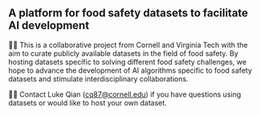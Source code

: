 ## A platform for food safety datasets to facilitate AI development

🙋‍♀️ This is a collaborative project from Cornell and Virginia Tech with the aim to curate publicly available datasets in the field of food safety. 
By hosting datasets specific to solving different food safety challenges, we hope to advance the development of AI algorithms specific to food safety datasets and stimulate interdisciplinary collaborations.

👩‍💻 Contact Luke Qian (cq87@cornell.edu) if you have questions using datasets or would like to host your own dataset.


